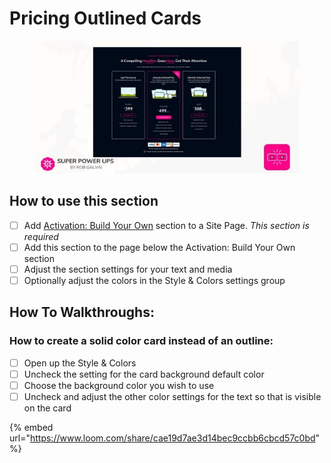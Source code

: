 # Pricing Outlined Cards

<figure><img src="../../../.gitbook/assets/pricing_3.jpg" alt=""><figcaption></figcaption></figure>

## How to use this section

* [ ] Add [Activation: Build Your Own](activation-build-your-own-section.md) section to a Site Page. _This section is required_
* [ ] Add this section to the page below the Activation: Build Your Own section
* [ ] Adjust the section settings for your text and media
* [ ] Optionally adjust the colors in the Style & Colors settings group

## How To Walkthroughs:

### How to create a solid color card instead of an outline:

* [ ] Open up the Style & Colors
* [ ] Uncheck the setting for the card background default color
* [ ] Choose the background color you wish to use
* [ ] Uncheck and adjust the other color settings for the text so that is visible on the card

{% embed url="https://www.loom.com/share/cae19d7ae3d14bec9ccbb6cbcd57c0bd" %}

